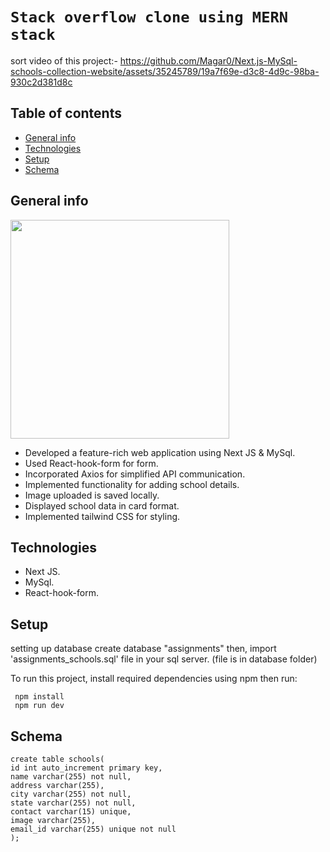 # `Stack overflow clone using MERN stack`

sort video of this project:-
https://github.com/Magar0/Next.js-MySql-schools-collection-website/assets/35245789/19a7f69e-d3c8-4d9c-98ba-930c2d381d8c

## Table of contents

- [General info](#general-info)
- [Technologies](#technologies)
- [Setup](#setup)
- [Schema](#schema)

## General info

<img src="https://github.com/Magar0/Next.js-MySql-schools-collection-website/assets/35245789/429ce622-69a9-4556-924c-e27f2fa87eeb" height="350" >

- Developed a feature-rich web application using Next JS & MySql.
- Used React-hook-form for form.
- Incorporated Axios for simplified API communication.
- Implemented functionality for adding school details.
- Image uploaded is saved locally.
- Displayed school data in card format.
- Implemented tailwind CSS for styling.

## Technologies

- Next JS.
- MySql.
- React-hook-form.

## Setup

setting up database
create database "assignments" then,
import 'assignments_schools.sql' file in your sql server. (file is in database folder)

To run this project, install required dependencies using npm then run:

```
 npm install
 npm run dev
```

## Schema

```
create table schools(
id int auto_increment primary key,
name varchar(255) not null,
address varchar(255),
city varchar(255) not null,
state varchar(255) not null,
contact varchar(15) unique,
image varchar(255),
email_id varchar(255) unique not null
);
```

